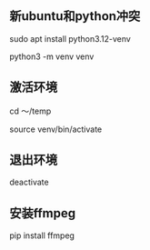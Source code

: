 ## 新ubuntu和python冲突 

sudo apt install python3.12-venv

python3 -m venv venv

## 激活环境
cd ～/temp

source venv/bin/activate
## 退出环境
deactivate


## 安装ffmpeg
pip install ffmpeg
